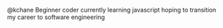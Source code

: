 @kchane Beginner coder currently learning javascript hoping to transition my career to software engineering

<!---
kchane/kchane is a ✨ special ✨ repository because its `README.md` (this file) appears on your GitHub profile.
You can click the Preview link to take a look at your changes.
--->
